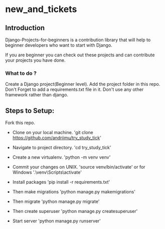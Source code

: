 # new_and_tickets
## Introduction
Django-Projects-for-beginners is a contribution library that will help to beginner developers who want to start with Django.

If you are beginner you can check out these projects and can contribute your projects you have done.

### What to do ?
Create a Django project(Beginner level).
Add the project folder in this repo.
Don't Forget to add a requirements.txt file in it.
Don't use any other framework rather than django.
## Steps to Setup:
Fork this repo.
* Clone on your local machine. 'git clone https://github.com/andriimu/try_study_tick'

* Navigate to project directory. 'cd try_study_tick'

* Create a new virtualenv. 'python -m venv venv'

* Commit your changes on UNIX. 'source venv/bin/activate' or for Windows '.\venv\Scripts\activate'

* Install packages 'pip install -r requirements.txt'

* Then make migrations 'python manage.py makemigrations'

* Then migrate 'python manage.py migrate'

* Then create superuser 'python manage.py createsuperuser'

* Start server 'python manage.py runserver'
